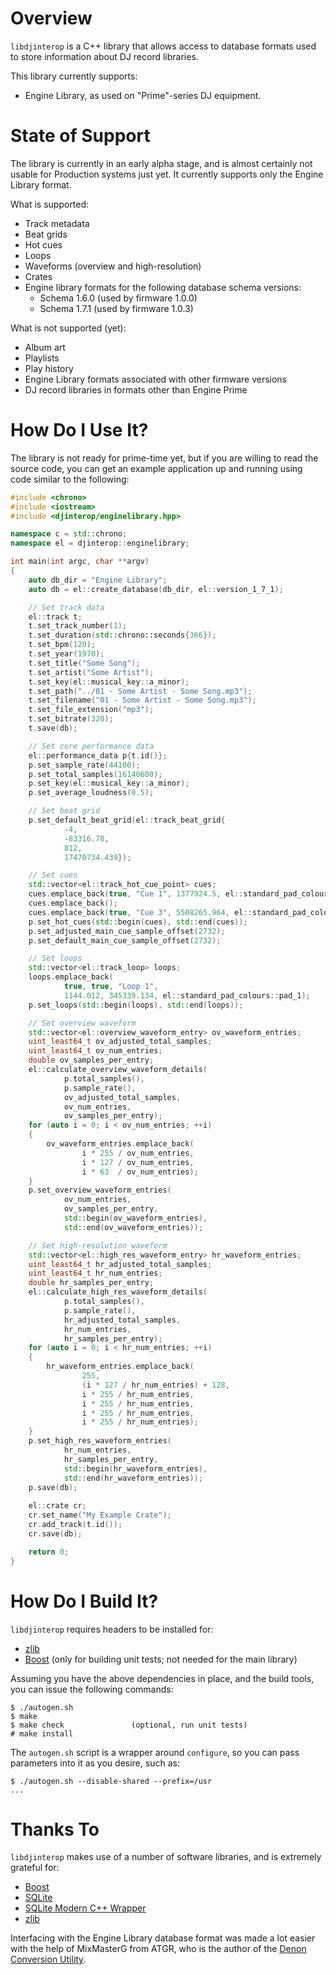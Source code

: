 Overview
========

`libdjinterop` is a C++ library that allows access to database formats used to store information about DJ record libraries.

This library currently supports:

* Engine Library, as used on "Prime"-series DJ equipment.

State of Support
================

The library is currently in an early alpha stage, and is almost certainly not usable for Production systems just yet.  It currently supports only the Engine Library format.

What is supported:

* Track metadata
* Beat grids
* Hot cues
* Loops
* Waveforms (overview and high-resolution)
* Crates
* Engine library formats for the following database schema versions:
  * Schema 1.6.0 (used by firmware 1.0.0)
  * Schema 1.7.1 (used by firmware 1.0.3)

What is not supported (yet):

* Album art
* Playlists
* Play history
* Engine Library formats associated with other firmware versions
* DJ record libraries in formats other than Engine Prime

How Do I Use It?
================

The library is not ready for prime-time yet, but if you are willing to read the source code, you can get an example application up and running using code similar to the following:

```c++
#include <chrono>
#include <iostream>
#include <djinterop/enginelibrary.hpp>

namespace c = std::chrono;
namespace el = djinterop::enginelibrary;

int main(int argc, char **argv)
{
    auto db_dir = "Engine Library";
    auto db = el::create_database(db_dir, el::version_1_7_1);

    // Set track data
    el::track t;
    t.set_track_number(1);
    t.set_duration(std::chrono::seconds{366});
    t.set_bpm(120);
    t.set_year(1970);
    t.set_title("Some Song");
    t.set_artist("Some Artist");
    t.set_key(el::musical_key::a_minor);
    t.set_path("../01 - Some Artist - Some Song.mp3");
    t.set_filename("01 - Some Artist - Some Song.mp3");
    t.set_file_extension("mp3");
    t.set_bitrate(320);
    t.save(db);

    // Set core performance data
    el::performance_data p{t.id()};
    p.set_sample_rate(44100);
    p.set_total_samples(16140600);
    p.set_key(el::musical_key::a_minor);
    p.set_average_loudness(0.5);

    // Set beat grid
    p.set_default_beat_grid(el::track_beat_grid{
            -4,
            -83316.78,
            812,
            17470734.439});

    // Set cues
    std::vector<el::track_hot_cue_point> cues;
    cues.emplace_back(true, "Cue 1", 1377924.5, el::standard_pad_colours::pad_1);
    cues.emplace_back();
    cues.emplace_back(true, "Cue 3", 5508265.964, el::standard_pad_colours::pad_3);
    p.set_hot_cues(std::begin(cues), std::end(cues));
    p.set_adjusted_main_cue_sample_offset(2732);
    p.set_default_main_cue_sample_offset(2732);

    // Set loops
    std::vector<el::track_loop> loops;
    loops.emplace_back(
            true, true, "Loop 1",
            1144.012, 345339.134, el::standard_pad_colours::pad_1);
    p.set_loops(std::begin(loops), std::end(loops));

    // Set overview waveform
    std::vector<el::overview_waveform_entry> ov_waveform_entries;
    uint_least64_t ov_adjusted_total_samples;
    uint_least64_t ov_num_entries;
    double ov_samples_per_entry;
    el::calculate_overview_waveform_details(
            p.total_samples(),
            p.sample_rate(),
            ov_adjusted_total_samples,
            ov_num_entries,
            ov_samples_per_entry);
    for (auto i = 0; i < ov_num_entries; ++i)
    {
        ov_waveform_entries.emplace_back(
                i * 255 / ov_num_entries,
                i * 127 / ov_num_entries,
                i * 63  / ov_num_entries);
    }
    p.set_overview_waveform_entries(
            ov_num_entries,
            ov_samples_per_entry,
            std::begin(ov_waveform_entries),
            std::end(ov_waveform_entries));

    // Set high-resolution waveform
    std::vector<el::high_res_waveform_entry> hr_waveform_entries;
    uint_least64_t hr_adjusted_total_samples;
    uint_least64_t hr_num_entries;
    double hr_samples_per_entry;
    el::calculate_high_res_waveform_details(
            p.total_samples(),
            p.sample_rate(),
            hr_adjusted_total_samples,
            hr_num_entries,
            hr_samples_per_entry);
    for (auto i = 0; i < hr_num_entries; ++i)
    {
        hr_waveform_entries.emplace_back(
                255,
                (i * 127 / hr_num_entries) + 128,
                i * 255 / hr_num_entries,
                i * 255 / hr_num_entries,
                i * 255 / hr_num_entries,
                i * 255 / hr_num_entries);
    }
    p.set_high_res_waveform_entries(
            hr_num_entries,
            hr_samples_per_entry,
            std::begin(hr_waveform_entries),
            std::end(hr_waveform_entries));
    p.save(db);
    
    el::crate cr;
    cr.set_name("My Example Crate");
    cr.add_track(t.id());
    cr.save(db);

    return 0;
}
```

How Do I Build It?
============================

`libdjinterop` requires headers to be installed for:

* [zlib](http://zlib.net)
* [Boost](https://boost.org) (only for building unit tests; not needed for the main library)

Assuming you have the above dependencies in place, and the build tools, you can issue the following commands:

```
$ ./autogen.sh
$ make
$ make check               (optional, run unit tests)
# make install
```

The `autogen.sh` script is a wrapper around `configure`, so you can pass parameters into it as you desire, such as:

```
$ ./autogen.sh --disable-shared --prefix=/usr
...
```

Thanks To
=========

`libdjinterop` makes use of a number of software libraries, and is extremely grateful for:

* [Boost](https://boost.org)
* [SQLite](https://sqlite.org)
* [SQLite Modern C++ Wrapper](https://github.com/SqliteModernCpp/sqlite_modern_cpp)
* [zlib](http://zlib.net)

Interfacing with the Engine Library database format was made a lot easier with the help of MixMasterG from ATGR, who is the author of the [Denon Conversion Utility](https://sellfy.com/atgr_production_team).
